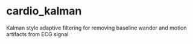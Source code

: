 # cardio_kalman
Kalman style adaptive filtering for removing baseline wander and motion artifacts from ECG signal
